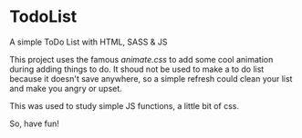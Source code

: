 # TodoList
A simple ToDo List with HTML, SASS &amp; JS

This project uses the famous *animate.css* to add some cool animation during adding things to do. It shoud not be used to make a to do list because it doesn't save anywhere, so a simple refresh could clean your list and make you angry or upset.

This was used to study simple JS functions, a little bit of css.

So, have fun!